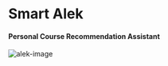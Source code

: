 # Smart Alek 
#### Personal Course Recommendation Assistant

![alek-image](https://raw.githubusercontent.com/andrewwong97/smart-alek/master/alek.jpg?token=AG_8oT9ApJKNxNVjeVxu50lD716Ns_EQks5XFHhywA%3D%3D)

